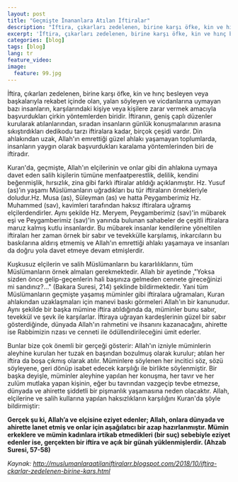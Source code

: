 ```yaml
---
layout: post
title: "Geçmişte İnananlara Atılan İftiralar"
description: "İftira, çıkarları zedelenen, birine karşı öfke, kin ve hınç besleyen veya başkalarıyla rekabet içinde olan, yalan söyleyen ve vicdanlarına uymayan bazı insanların, karşılarındaki kişiye veya kişilere zarar vermek amacıyla başvurdukları çirkin yöntemlerden biridir."
excerpt: 'İftira, çıkarları zedelenen, birine karşı öfke, kin ve hınç besleyen veya başkalarıyla rekabet içinde olan, yalan söyleyen ve vicdanlarına uymayan bazı insanların, karşılarındaki kişiye veya kişilere zarar vermek amacıyla başvurdukları çirkin yöntemlerden biridir.'
categories: [blog]
tags: [blog]
lang: tr
feature_video: 
image:
  feature: 99.jpg
---
```


İftira, çıkarları zedelenen, birine karşı öfke, kin ve hınç besleyen veya başkalarıyla rekabet içinde olan, yalan söyleyen ve vicdanlarına uymayan bazı insanların, karşılarındaki kişiye veya kişilere zarar vermek amacıyla başvurdukları çirkin yöntemlerden biridir. İftiranın, geniş çaplı düzenler kurularak atılanlarından, sıradan insanların günlük konuşmalarının arasına sıkıştırdıkları dedikodu tarzı iftiralara kadar, birçok çeşidi vardır. Din ahlakından uzak, Allah'ın emrettiği güzel ahlakı yaşamayan toplumlarda, insanların yaygın olarak başvurdukları karalama yöntemlerinden biri de iftiradır.

Kuran'da, geçmişte, Allah'ın elçilerinin ve onlar gibi din ahlakına uymaya davet eden salih kişilerin tümüne menfaatperestlik, delilik, kendini beğenmişlik, hırsızlık, zina gibi farklı iftiralar atıldığı açıklanmıştır. Hz. Yusuf (as)’ın yaşamı Müslümanların uğradıkları bu tür iftiraların örnekleriyle doludur.Hz. Musa (as), Süleyman (as) ve hatta Peygamberimiz Hz. Muhammed (sav), kavimleri tarafından haksız iftiralara uğramış elçilerdendirler. Aynı şekilde Hz. Meryem, Peygamberimiz (sav)'in mübarek eşi ve Peygamberimiz (sav)'in yanında bulunan sahabeler de çeşitli iftiralara maruz kalmış kutlu insanlardır. Bu mübarek insanlar kendilerine yöneltilen iftiraları her zaman örnek bir sabır ve tevekkülle karşılamış, inkarcıların bu baskılarına aldırış etmemiş ve Allah'ın emrettiği ahlakı yaşamaya ve insanları da doğru yola davet etmeye devam etmişlerdir.

Kuşkusuz elçilerin ve salih Müslümanların bu kararlılıklarını, tüm Müslümanların örnek almaları gerekmektedir. Allah bir ayetinde ,"Yoksa sizden önce gelip-geçenlerin hali başınıza gelmeden cennete gireceğinizi mi sandınız?…" (Bakara Suresi, 214) şeklinde bildirmektedir. Yani tüm Müslümanların geçmişte yaşamış müminler gibi iftiralara uğramaları, Kuran ahlakından uzaklaşmaları için manevi baskı görmeleri Allah'ın bir kanunudur. 
Aynı şekilde bir başka mümine iftira atıldığında da, müminler bunu sabır, tevekkül ve şevk ile karşılarlar. İftiraya uğrayan kardeşlerinin güzel bir sabır gösterdiğinde, dünyada Allah'ın rahmetini ve ihsanını kazanacağını, ahirette ise Rabbimizin rızası ve cenneti ile ödüllendirileceğini ümit ederler.

Bunlar bize çok önemli bir gerçeği gösterir: Allah'ın izniyle müminlerin aleyhine kurulan her tuzak en başından bozulmuş olarak kurulur; atılan her iftira da boşa çıkmış olarak atılır. Müminlere söylenen her incitici söz, sözü söyleyene, geri dönüp isabet edecek karşılığı ile birlikte söylenmiştir. Bir başka deyişle, müminler aleyhine yapılan her konuşma, her tavır ve her zulüm mutlaka yapan kişinin, eğer bu tavrından vazgeçip tevbe etmezse, dünyada ve ahirette şiddetli bir pişmanlık yaşamasına neden olacaktır. Allah, elçilerine ve salih kullarına yapılan haksızlıkların karşılığını Kuran'da şöyle bildirmiştir:

**Gerçek şu ki, Allah’a ve elçisine eziyet edenler; Allah, onlara dünyada ve ahirette lanet etmiş ve onlar için aşağılatıcı bir azap hazırlanmıştır. Mümin erkeklere ve mümin kadınlara irtikab etmedikleri (bir suç) sebebiyle eziyet edenler ise, gerçekten bir iftira ve açık bir günah yüklenmişlerdir. (Ahzab Suresi, 57-58)**

_Kaynak: http://muslumanlaraatilaniftiralarr.blogspot.com/2018/10/iftira-ckarlar-zedelenen-birine-kars.html_
